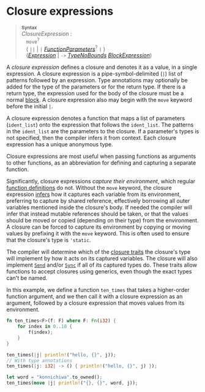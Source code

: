 # Closure expressions

> **<sup>Syntax</sup>**\
> _ClosureExpression_ :\
> &nbsp;&nbsp; `move`<sup>?</sup>\
> &nbsp;&nbsp; ( `||` | `|` [_FunctionParameters_]<sup>?</sup> `|` )\
> &nbsp;&nbsp; ([_Expression_] | `->` [_TypeNoBounds_]&nbsp;[_BlockExpression_])

A _closure expression_ defines a closure and denotes it as a value, in a single
expression. A closure expression is a pipe-symbol-delimited (`|`) list of
patterns followed by an expression. Type annotations may optionally be added
for the type of the parameters or for the return type. If there is a return
type, the expression used for the body of the closure must be a normal
[block]. A closure expression also may begin with the
`move` keyword before the initial `|`.

A closure expression denotes a function that maps a list of parameters
(`ident_list`) onto the expression that follows the `ident_list`. The patterns
in the `ident_list` are the parameters to the closure. If a parameter's types
is not specified, then the compiler infers it from context. Each closure
expression has a unique anonymous type.

Closure expressions are most useful when passing functions as arguments to other
functions, as an abbreviation for defining and capturing a separate function.

Significantly, closure expressions _capture their environment_, which regular
[function definitions] do not. Without the `move` keyword, the closure expression
[infers] how it captures each variable from its environment, preferring to
capture by shared reference, effectively borrowing all outer variables mentioned
inside the closure's body. If needed the compiler will infer that instead
mutable references should be taken, or that the values should be moved or copied
(depending on their type) from the environment. A closure can be forced to
capture its environment by copying or moving values by prefixing it with the
`move` keyword. This is often used to ensure that the closure's type is
`'static`.

The compiler will determine which of the [closure traits] the closure's type
will implement by how it acts on its captured variables. The closure will also
implement [`Send`] and/or [`Sync`] if all of its captured types do. These traits
allow functions to accept closures using generics, even though the exact types
can't be named.

In this example, we define a function `ten_times` that takes a higher-order
function argument, and we then call it with a closure expression as an argument,
followed by a closure expression that moves values from its environment.

```rust
fn ten_times<F>(f: F) where F: Fn(i32) {
    for index in 0..10 {
        f(index);
    }
}

ten_times(|j| println!("hello, {}", j));
// With type annotations
ten_times(|j: i32| -> () { println!("hello, {}", j) });

let word = "konnichiwa".to_owned();
ten_times(move |j| println!("{}, {}", word, j));
```

[block]: block-expr.html
[function definitions]: ../items/functions.html
[_Expression_]: ../expressions.html
[_BlockExpression_]: block-expr.html
[_TypeNoBounds_]: ../types.html
[_FunctionParameters_]: ../items/functions.html
[infers]: ../types.html#capture-modes
[closure traits]: ../types.html#call-traits-and-coercions
[`Send`]: ../special-types-and-traits.html#send
[`Sync`]: ../special-types-and-traits.html#sync
